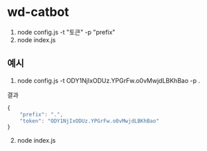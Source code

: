 # wd-catbot

1. node config.js -t "토큰" -p "prefix"
2. node index.js

## 예시
1. node config.js -t ODY1NjIxODUz.YPGrFw.o0vMwjdLBKhBao -p .

결과
```js
{
	"prefix": ".",
	"token": "ODY1NjIxODUz.YPGrFw.o0vMwjdLBKhBao"
}
```
2. node index.js